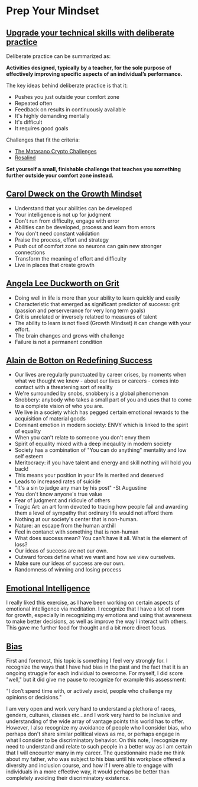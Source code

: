# Prep Your Mindset

## [Upgrade your technical skills with deliberate practice](https://web.archive.org/web/20160616225417/http://www.happybearsoftware.com/upgrade-your-technical-skills-with-deliberate-practice)

Deliberate practice can be summarized as:

**Activities designed, typically by a teacher, for the sole purpose of effectively improving specific aspects of an individual’s performance.**

The key ideas behind deliberate practice is that it:

- Pushes you just outside your comfort zone
- Repeated often
- Feedback on results in continuously available
- It's highly demanding mentally
- It's difficult
- It requires good goals

Challenges that fit the criteria:

- [The Matasano Crypto Challenges](https://web.archive.org/web/20160620111206/http://cryptopals.com/)
- [Rosalind](https://web.archive.org/web/20160607102654/http://rosalind.info/about/)

**Set yourself a small, finishable challenge that teaches you something further outside your comfort zone instead.**

## [Carol Dweck on the Growth Mindset](https://www.ted.com/talks/carol_dweck_the_power_of_believing_that_you_can_improve?language=en)

- Understand that your abilities can be developed
- Your intelligence is not up for judgment
- Don't run from difficulty, engage with error
- Abilities can be developed, process and learn from errors
- You don't need constant validation
- Praise the process, effort and strategy
- Push out of comfort zone so neurons can gain new stronger connections
- Transform the meaning of effort and difficulty
- Live in places that create growth

## [Angela Lee Duckworth on Grit](https://www.ted.com/talks/angela_lee_duckworth_grit_the_power_of_passion_and_perseverance)

- Doing well in life is more than your ability to learn quickly and easily
- Characteristic that emerged as significant predictor of success: grit (passion and perserverance for very long term goals)
- Grit is unrelated or inversely relatred to measures of talent
- The ability to learn is not fixed (Growth Mindset) it can change with your effort.
- The brain changes and grows with challenge
- Failure is not a permanent condition

## [Alain de Botton on Redefining Success](https://www.ted.com/talks/alain_de_botton_a_kinder_gentler_philosophy_of_success)

- Our lives are regularly punctuated by career crises, by moments when what we thought we knew - about our lives or careers - comes into contact with a threatening sort of reality
- We're surrounded by snobs, snobbery is a global phenomenon
- Snobbery: anybody who takes a small part of you and uses that to come to a complete vision of who you are.
- We live in a society which has pegged certain emotional rewards to the acquisition of material goods
- Dominant emotion in modern society: ENVY which is linked to the spirit of equality
- When you can't relate to someone you don't envy them
- Spirit of equality mixed with a deep ineqaulity in modern society
- Society has a combination of "You can do anything" mentality and low self esteem
- Meritocracy: if you have talent and energy and skill nothing will hold you back!
- This means your position in your life is merited and deserved
- Leads to increased rates of suicide
- "It's a sin to judge any man by his post" -St Augustine
- You don't know anyone's true value
- Fear of judgment and ridicule of others
- Tragic Art: an art form devoted to tracing how people fail and awarding them a level of sympathy that ordinary life would not afford them
- Nothing at our society's center that is non-human.
- Nature: an escape from the human anthill
- Feel in contanct with something that is non-human
- What does success mean? You can't have it all. What is the element of loss?
- Our ideas of success are not our own.
- Outward forces define what we want and how we view ourselves.
- Make sure our ideas of success are our own.
- Randomness of winning and losing process

## [Emotional Intelligence](https://codefellows.github.io/common_curriculum/career_coaching/201/emotional-intelligence-assessment.pdf)

I really liked this exercise, as I have been working on certain aspects of emotional intelligence via meditation. I recognize that I have a lot of room for growth, especially in recognizing my emotions and using that awareness to make better decisions, as well as improve the way I interact with others. This gave me further food for thought and a bit more direct focus.

## [Bias](https://codefellows.github.io/common_curriculum/career_coaching/301/bias-assessment.pdf)

First and foremost, this topic is something I feel very strongly for. I recognize the ways that I have had bias in the past and the fact that it is an ongoing struggle for each individual to overcome. For myself, I did score "well," but it did give me pause to recognize for example this assessment:  

"I don’t spend time with, or actively avoid, people who challenge my opinions or decisions." 

I am very open and work very hard to understand a plethora of races, genders, cultures, classes etc...and I work very hard to be inclusive and understanding of the wide array of vantage points this world has to offer. However, I also recognize my avoidance of people who I consider bias, who perhaps don't share similar political views as me, or perhaps engage in what I consider to be discriminatory behavior. On this note, I recognize my need to understand and relate to such people in a better way as I am certain that I will encounter many in my career. The questionnaire made me think about my father, who was subject to his bias until his workplace offered a diversity and inclusion course, and how if I were able to engage with individuals in a more effective way, it would perhaps be better than completely avoiding their discriminatory existence.